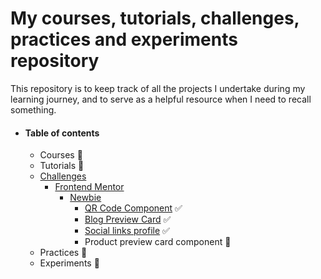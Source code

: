 # My courses, tutorials, challenges, practices and experiments repository

This repository is to keep track of all the projects I undertake during my learning journey, and to serve as a helpful resource when I need to recall something.

- #### Table of contents
  - Courses 🚧
  - Tutorials 🚧
  - [Challenges](./challenges)
    - [Frontend Mentor](./challenges/frontendMentor)
      - [Newbie](./challenges/frontendMentor/newbie)
        - [QR Code Component](./challenges/frontendMentor/newbie/qr-code-component) ✅
        - [Blog Preview Card](./challenges/frontendMentor/newbie/blog-preview-card/) ✅
        - [Social links profile](./challenges/frontendMentor/newbie/social-links-profile/) ✅
        - Product preview card component 🚧
  - Practices 🚧
  - Experiments 🚧
